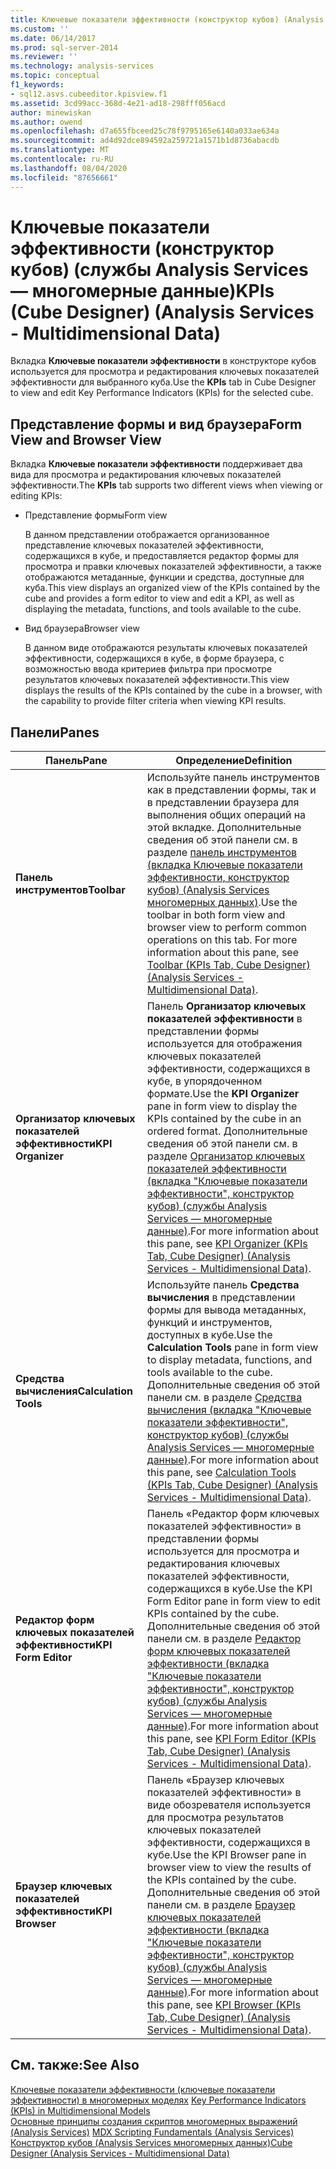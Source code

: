 ```yaml
---
title: Ключевые показатели эффективности (конструктор кубов) (Analysis Services-многомерные данные) | Документация Майкрософт
ms.custom: ''
ms.date: 06/14/2017
ms.prod: sql-server-2014
ms.reviewer: ''
ms.technology: analysis-services
ms.topic: conceptual
f1_keywords:
- sql12.asvs.cubeeditor.kpisview.f1
ms.assetid: 3cd99acc-368d-4e21-ad18-298fff056acd
author: minewiskan
ms.author: owend
ms.openlocfilehash: d7a655fbceed25c78f9795165e6140a033ae634a
ms.sourcegitcommit: ad4d92dce894592a259721a1571b1d8736abacdb
ms.translationtype: MT
ms.contentlocale: ru-RU
ms.lasthandoff: 08/04/2020
ms.locfileid: "87656661"
---
```

# <a name="kpis-cube-designer-analysis-services---multidimensional-data"></a><span data-ttu-id="1a80b-102">Ключевые показатели эффективности (конструктор кубов) (службы Analysis Services — многомерные данные)</span><span class="sxs-lookup"><span data-stu-id="1a80b-102">KPIs (Cube Designer) (Analysis Services - Multidimensional Data)</span></span>
  <span data-ttu-id="1a80b-103">Вкладка **Ключевые показатели эффективности** в конструкторе кубов используется для просмотра и редактирования ключевых показателей эффективности для выбранного куба.</span><span class="sxs-lookup"><span data-stu-id="1a80b-103">Use the **KPIs** tab in Cube Designer to view and edit Key Performance Indicators (KPIs) for the selected cube.</span></span>  
  
## <a name="form-view-and-browser-view"></a><span data-ttu-id="1a80b-104">Представление формы и вид браузера</span><span class="sxs-lookup"><span data-stu-id="1a80b-104">Form View and Browser View</span></span>  
 <span data-ttu-id="1a80b-105">Вкладка **Ключевые показатели эффективности** поддерживает два вида для просмотра и редактирования ключевых показателей эффективности.</span><span class="sxs-lookup"><span data-stu-id="1a80b-105">The **KPIs** tab supports two different views when viewing or editing KPIs:</span></span>  
  
-   <span data-ttu-id="1a80b-106">Представление формы</span><span class="sxs-lookup"><span data-stu-id="1a80b-106">Form view</span></span>  
  
     <span data-ttu-id="1a80b-107">В данном представлении отображается организованное представление ключевых показателей эффективности, содержащихся в кубе, и предоставляется редактор формы для просмотра и правки ключевых показателей эффективности, а также отображаются метаданные, функции и средства, доступные для куба.</span><span class="sxs-lookup"><span data-stu-id="1a80b-107">This view displays an organized view of the KPIs contained by the cube and provides a form editor to view and edit a KPI, as well as displaying the metadata, functions, and tools available to the cube.</span></span>  
  
-   <span data-ttu-id="1a80b-108">Вид браузера</span><span class="sxs-lookup"><span data-stu-id="1a80b-108">Browser view</span></span>  
  
     <span data-ttu-id="1a80b-109">В данном виде отображаются результаты ключевых показателей эффективности, содержащихся в кубе, в форме браузера, с возможностью ввода критериев фильтра при просмотре результатов ключевых показателей эффективности.</span><span class="sxs-lookup"><span data-stu-id="1a80b-109">This view displays the results of the KPIs contained by the cube in a browser, with the capability to provide filter criteria when viewing KPI results.</span></span>  
  
## <a name="panes"></a><span data-ttu-id="1a80b-110">Панели</span><span class="sxs-lookup"><span data-stu-id="1a80b-110">Panes</span></span>  
  
|<span data-ttu-id="1a80b-111">Панель</span><span class="sxs-lookup"><span data-stu-id="1a80b-111">Pane</span></span>|<span data-ttu-id="1a80b-112">Определение</span><span class="sxs-lookup"><span data-stu-id="1a80b-112">Definition</span></span>|  
|----------|----------------|  
|<span data-ttu-id="1a80b-113">**Панель инструментов**</span><span class="sxs-lookup"><span data-stu-id="1a80b-113">**Toolbar**</span></span>|<span data-ttu-id="1a80b-114">Используйте панель инструментов как в представлении формы, так и в представлении браузера для выполнения общих операций на этой вкладке. Дополнительные сведения об этой панели см. в разделе [панель инструментов &#40;вкладка Ключевые показатели эффективности, конструктор кубов&#41; &#40;Analysis Services многомерных данных&#41;](toolbar-kpis-tab-cube-designer-analysis-services-multidimensional-data.md).</span><span class="sxs-lookup"><span data-stu-id="1a80b-114">Use the toolbar in both form view and browser view to perform common operations on this tab. For more information about this pane, see [Toolbar &#40;KPIs Tab, Cube Designer&#41; &#40;Analysis Services - Multidimensional Data&#41;](toolbar-kpis-tab-cube-designer-analysis-services-multidimensional-data.md).</span></span>|  
|<span data-ttu-id="1a80b-115">**Организатор ключевых показателей эффективности**</span><span class="sxs-lookup"><span data-stu-id="1a80b-115">**KPI Organizer**</span></span>|<span data-ttu-id="1a80b-116">Панель **Организатор ключевых показателей эффективности** в представлении формы используется для отображения ключевых показателей эффективности, содержащихся в кубе, в упорядоченном формате.</span><span class="sxs-lookup"><span data-stu-id="1a80b-116">Use the **KPI Organizer** pane in form view to display the KPIs contained by the cube in an ordered format.</span></span> <span data-ttu-id="1a80b-117">Дополнительные сведения об этой панели см. в разделе [Организатор ключевых показателей эффективности (вкладка "Ключевые показатели эффективности", конструктор кубов) (службы Analysis Services — многомерные данные)](kpi-organizer-kpis-tab-cube-designer-analysis-services-multidimensional-data.md).</span><span class="sxs-lookup"><span data-stu-id="1a80b-117">For more information about this pane, see [KPI Organizer &#40;KPIs Tab, Cube Designer&#41; &#40;Analysis Services - Multidimensional Data&#41;](kpi-organizer-kpis-tab-cube-designer-analysis-services-multidimensional-data.md).</span></span>|  
|<span data-ttu-id="1a80b-118">**Средства вычисления**</span><span class="sxs-lookup"><span data-stu-id="1a80b-118">**Calculation Tools**</span></span>|<span data-ttu-id="1a80b-119">Используйте панель **Средства вычисления** в представлении формы для вывода метаданных, функций и инструментов, доступных в кубе.</span><span class="sxs-lookup"><span data-stu-id="1a80b-119">Use the **Calculation Tools** pane in form view to display metadata, functions, and tools available to the cube.</span></span> <span data-ttu-id="1a80b-120">Дополнительные сведения об этой панели см. в разделе [Средства вычисления (вкладка "Ключевые показатели эффективности", конструктор кубов) (службы Analysis Services — многомерные данные)](calculation-tools-kpis-cube-designer-analysis-services-multidimensional-data.md).</span><span class="sxs-lookup"><span data-stu-id="1a80b-120">For more information about this pane, see [Calculation Tools &#40;KPIs Tab, Cube Designer&#41; &#40;Analysis Services - Multidimensional Data&#41;](calculation-tools-kpis-cube-designer-analysis-services-multidimensional-data.md).</span></span>|  
|<span data-ttu-id="1a80b-121">**Редактор форм ключевых показателей эффективности**</span><span class="sxs-lookup"><span data-stu-id="1a80b-121">**KPI Form Editor**</span></span>|<span data-ttu-id="1a80b-122">Панель «Редактор форм ключевых показателей эффективности» в представлении формы используется для просмотра и редактирования ключевых показателей эффективности, содержащихся в кубе.</span><span class="sxs-lookup"><span data-stu-id="1a80b-122">Use the KPI Form Editor pane in form view to edit KPIs contained by the cube.</span></span> <span data-ttu-id="1a80b-123">Дополнительные сведения об этой панели см. в разделе [Редактор форм ключевых показателей эффективности (вкладка "Ключевые показатели эффективности", конструктор кубов) (службы Analysis Services — многомерные данные)](kpi-form-editor-kpis-tab-cube-designer-analysis-services-multidimensional-data.md).</span><span class="sxs-lookup"><span data-stu-id="1a80b-123">For more information about this pane, see [KPI Form Editor &#40;KPIs Tab, Cube Designer&#41; &#40;Analysis Services - Multidimensional Data&#41;](kpi-form-editor-kpis-tab-cube-designer-analysis-services-multidimensional-data.md).</span></span>|  
|<span data-ttu-id="1a80b-124">**Браузер ключевых показателей эффективности**</span><span class="sxs-lookup"><span data-stu-id="1a80b-124">**KPI Browser**</span></span>|<span data-ttu-id="1a80b-125">Панель «Браузер ключевых показателей эффективности» в виде обозревателя используется для просмотра результатов ключевых показателей эффективности, содержащихся в кубе.</span><span class="sxs-lookup"><span data-stu-id="1a80b-125">Use the KPI Browser pane in browser view to view the results of the KPIs contained by the cube.</span></span> <span data-ttu-id="1a80b-126">Дополнительные сведения об этой панели см. в разделе [Браузер ключевых показателей эффективности (вкладка "Ключевые показатели эффективности", конструктор кубов) (службы Analysis Services — многомерные данные)](kpi-browser-kpis-tab-cube-designer-analysis-services-multidimensional-data.md).</span><span class="sxs-lookup"><span data-stu-id="1a80b-126">For more information about this pane, see [KPI Browser &#40;KPIs Tab, Cube Designer&#41; &#40;Analysis Services - Multidimensional Data&#41;](kpi-browser-kpis-tab-cube-designer-analysis-services-multidimensional-data.md).</span></span>|  
  
## <a name="see-also"></a><span data-ttu-id="1a80b-127">См. также:</span><span class="sxs-lookup"><span data-stu-id="1a80b-127">See Also</span></span>  
 <span data-ttu-id="1a80b-128">[Ключевые показатели эффективности &#40;ключевые показатели эффективности&#41; в многомерных моделях](multidimensional-models/key-performance-indicators-kpis-in-multidimensional-models.md) </span><span class="sxs-lookup"><span data-stu-id="1a80b-128">[Key Performance Indicators &#40;KPIs&#41; in Multidimensional Models](multidimensional-models/key-performance-indicators-kpis-in-multidimensional-models.md) </span></span>  
 <span data-ttu-id="1a80b-129">[Основные принципы создания скриптов многомерных выражений &#40;Analysis Services&#41;](multidimensional-models/mdx/mdx-scripting-fundamentals-analysis-services.md) </span><span class="sxs-lookup"><span data-stu-id="1a80b-129">[MDX Scripting Fundamentals &#40;Analysis Services&#41;](multidimensional-models/mdx/mdx-scripting-fundamentals-analysis-services.md) </span></span>  
 [<span data-ttu-id="1a80b-130">Конструктор кубов &#40;Analysis Services многомерных данных&#41;</span><span class="sxs-lookup"><span data-stu-id="1a80b-130">Cube Designer &#40;Analysis Services - Multidimensional Data&#41;</span></span>](cube-designer-analysis-services-multidimensional-data.md)  
  
  
